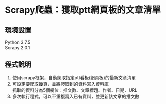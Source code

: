 # Scrapy爬蟲：獲取ptt網頁板的文章清單
## 環境設置
Python 3.7.5  
Scrapy 2.0.1  

## 程式說明
1. 使用scrapy框架，自動爬取指定ptt看板(網頁板)的最新文章清單  
2. 可設定要爬取幾頁，並將爬取到的資料寫入資料庫  
抓取的資料分為5個欄位：推文數、文章標題、作者、日期、URL  
3. 多次執行程式，可以不重複寫入已有資料，並更新該文章的推文數  
